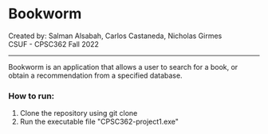# Bookworm
Created by: Salman Alsabah, Carlos Castaneda, Nicholas Girmes  
CSUF - CPSC362 Fall 2022

---

Bookworm is an application that allows a user to search for a book, or obtain a recommendation from a specified database.

### How to run:

1. Clone the repository using git clone <http link>
2. Run the executable file "CPSC362-project1.exe"

